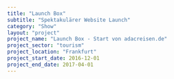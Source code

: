 ```yaml
---
title: "Launch Box"
subtitle: "Spektakulärer Website Launch"
category: "Show"
layout: "project"
project_name: "Launch Box - Start von adacreisen.de"
project_sector: "tourism"
project_location: "Frankfurt"
project_start_date: 2016-12-01
project_end_date: 2017-04-01
---
```



